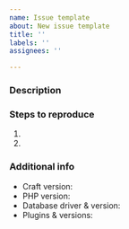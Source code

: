 ```yaml
---
name: Issue template
about: New issue template
title: ''
labels: ''
assignees: ''

---
```


### Description



### Steps to reproduce

1.
2.

### Additional info

- Craft version:
- PHP version:
- Database driver & version:
- Plugins & versions:
